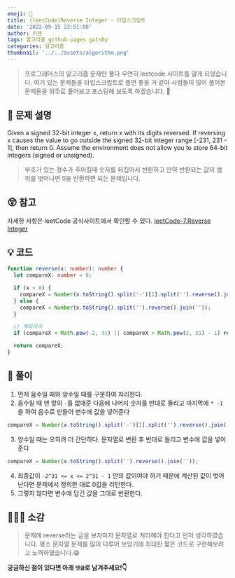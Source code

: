 ```yaml
---
emoji: 📝
title: (leetCode)Reverse Integer - 타입스크립트
date: '2022-09-15 23:51:00'
author: 키맨
tags: 알고리즘 github-pages gatsby
categories: 알고리즘
thumbnail: '../../assets/algorithm.png'
---
```


> 프로그래머스의 알고리즘 문제만 풀다 우연히 leetcode 사이트를 알게 되었습니다. 여기 있는 문제들을 타입스크립트로 풀면 좋을 거 같아 사람들이 많이 풀어본 문제들을 위주로 풀어보고 포스팅해 보도록 하겠습니다. 🥰

## 🤔 문제 설명

Given a signed 32-bit integer x, return x with its digits reversed. If reversing x causes the value to go outside the signed 32-bit integer range [-231, 231 - 1], then return 0. Assume the environment does not allow you to store 64-bit integers (signed or unsigned).

> 부호가 있는 정수가 주어질때 숫자를 뒤집어서 반환하고 만약 반환되는 값이 범위를 벗어나면 0을 반환하면 되는 문제입니다.

## 😲 참고

자세한 사항은 leetCode 공식사이트에서 확인할 수 있다.
[leetCode-7.Reverse Integer](https://leetcode.com/problems/reverse-integer/description/)

## 💡 코드

```typescript
function reverse(x: number): number {
  let compareX: number = 0;

  if (x < 0) {
    compareX = Number(x.toString().split('-')[1].split('').reverse().join('')) * -1;
  } else {
    compareX = Number(x.toString().split('').reverse().join(''));
  }

  // 예외처리
  if (compareX < Math.pow(-2, 31) || compareX > Math.pow(2, 31) - 1) return 0;

  return compareX;
}
```

## 📝 풀이

1. 먼저 음수일 때와 양수일 때를 구분하여 처리한다.
2. 음수일 때 맨 앞의 `-`를 없애준 다음에 나머지 숫자를 반대로 돌리고 마지막에 `* -1`을 하여 음수로 만들어 변수에 값을 넣어준다

```typescript
compareX = Number(x.toString().split('-')[1].split('').reverse().join('')) * -1;
```

3. 양수일 때는 오히려 더 간단하다. 문자열로 변환 후 반대로 돌리고 변수에 값을 넣어준다

```typescript
compareX = Number(x.toString().split('').reverse().join(''));
```

4. 최종값이 `-2^31 <= x <= 2^31 - 1` 안의 값이여야 하기 때문에 계산된 값이 벗어난다면 문제에서 정의한 대로 0값을 리턴한다.
5. 그렇지 않다면 변수에 담긴 값을 그대로 반환한다.

## 🧑🏻‍💻 소감

> 문제에 reverse라는 글을 보자마자 문자열로 처리해야 한다고 먼저 생각하였습니다. 평소 문자열 문제를 많이 다루어 보았기에 최대한 짧은 코드로 구현해보려고 노력하였습니다.😁
> <br/>

**궁금하신 점이 있다면 아래 `댓글`로 남겨주세요!👇**

```toc

```
